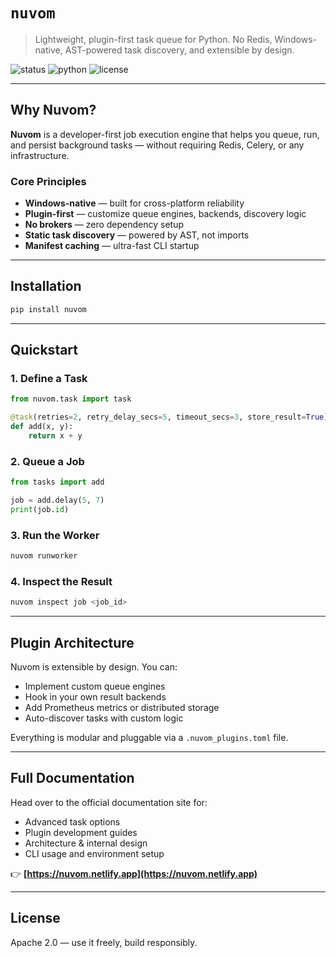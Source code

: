 # `nuvom`

> Lightweight, plugin-first task queue for Python. No Redis, Windows-native, AST-powered task discovery, and extensible by design.

![status](https://img.shields.io/badge/version-v0.10-blue)
![python](https://img.shields.io/badge/python-3.8%2B-yellow)
![license](https://img.shields.io/badge/license-Apache--2.0-green)

---

## Why Nuvom?

**Nuvom** is a developer-first job execution engine that helps you queue, run, and persist background tasks — without requiring Redis, Celery, or any infrastructure.

### Core Principles

- **Windows-native** — built for cross-platform reliability
- **Plugin-first** — customize queue engines, backends, discovery logic
- **No brokers** — zero dependency setup
- **Static task discovery** — powered by AST, not imports
- **Manifest caching** — ultra-fast CLI startup

---

## Installation

```bash
pip install nuvom
```

---

## Quickstart

### 1. Define a Task

```python
from nuvom.task import task

@task(retries=2, retry_delay_secs=5, timeout_secs=3, store_result=True)
def add(x, y):
    return x + y
```

### 2. Queue a Job

```python
from tasks import add

job = add.delay(5, 7)
print(job.id)
```

### 3. Run the Worker

```bash
nuvom runworker
```

### 4. Inspect the Result

```bash
nuvom inspect job <job_id>
```

---

## Plugin Architecture

Nuvom is extensible by design. You can:

- Implement custom queue engines
- Hook in your own result backends
- Add Prometheus metrics or distributed storage
- Auto-discover tasks with custom logic

Everything is modular and pluggable via a `.nuvom_plugins.toml` file.

---

## Full Documentation

Head over to the official documentation site for:

- Advanced task options
- Plugin development guides
- Architecture & internal design
- CLI usage and environment setup

👉 **[https://nuvom.netlify.app](https://nuvom.netlify.app)**

---

## License

Apache 2.0 — use it freely, build responsibly.
